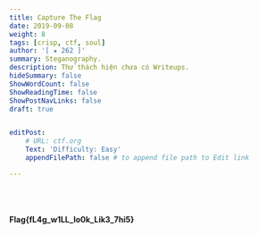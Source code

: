 ```yaml
---
title: Capture The Flag
date: 2019-09-08
weight: 8
tags: [crisp, ctf, soul]
author: '[ ★ 262 ]​​'
summary: Steganography.
description: Thử thách hiện chưa có Writeups.
hideSummary: false
ShowWordCount: false
ShowReadingTime: false
ShowPostNavLinks: false
draft: true


editPost:
    # URL: ctf.org
    Text: 'Difficulty: Easy'
    appendFilePath: false # to append file path to Edit link

---
```

\
\
\
​
**Flag{fL4g_w1LL_lo0k_Lik3_7hi5}**
\
\
​